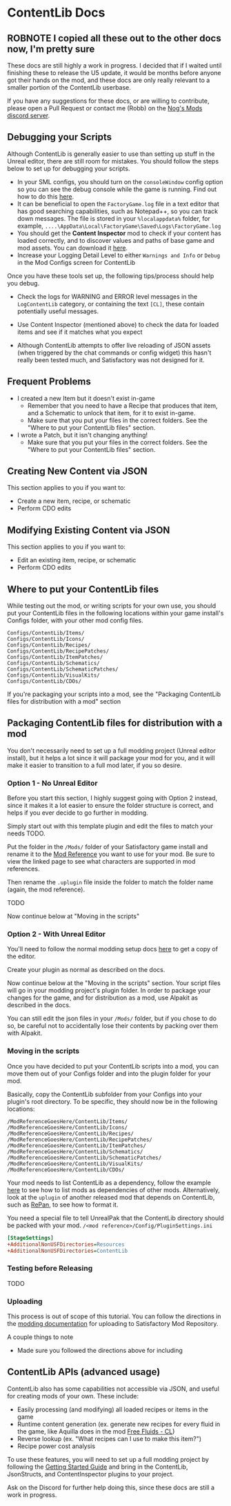 # ContentLib Docs

## ROBNOTE I copied all these out to the other docs now, I'm pretty sure

These docs are still highly a work in progress. I decided that if I waited until finishing these to release the U5 update, it would be months before anyone got their hands on the mod, and these docs are only really relevant to a smaller portion of the ContentLib userbase.

If you have any suggestions for these docs, or are willing to contribute, please open a Pull Request or contact me (Robb) on the [Nog's Mods discord server](https://discord.gg/kcRmFxn89d).

## Debugging your Scripts

Although ContentLib is generally easier to use than setting up stuff in the Unreal editor, there are still room for mistakes. You should follow the steps below to set up for debugging your scripts.

- In your SML configs, you should turn on the `consoleWindow` config option so you can see the debug console while the game is running. Find out how to do this [here](https://docs.ficsit.app/satisfactory-modding/latest/SMLConfiguration.html).
- It can be beneficial to open the `FactoryGame.log` file in a text editor that has good searching capabilities, such as Notepad++, so you can track down messages. The file is stored in your `%localappdata%` folder, for example, `....\AppData\Local\FactoryGame\Saved\Logs\FactoryGame.log`
- You should get the **Content Inspector** mod to check if your content has loaded correctly, and to discover values and paths of base game and mod assets. You can download it [here](https://ficsit.app/mod/F3gKrk7S5nbSBN).
- Increase your Logging Detail Level to either `Warnings and Info` or `Debug` in the Mod Configs screen for ContentLib

Once you have these tools set up, the following tips/process should help you debug.

- Check the logs for WARNING and ERROR level messages in the `LogContentLib` category, or containing the text `[CL]`, these contain potentially useful messages.
- Use Content Inspector (mentioned above) to check the data for loaded items and see if it matches what you expect

- Although ContentLib attempts to offer live reloading of JSON assets (when triggered by the chat commands or config widget) this hasn't really been tested much, and Satisfactory was not designed for it.

## Frequent Problems

- I created a new Item but it doesn't exist in-game
  - Remember that you need to have a Recipe that produces that item, and a Schematic to unlock that item, for it to exist in-game.
  - Make sure that you put your files in the correct folders. See the "Where to put your ContentLib files" section.
- I wrote a Patch, but it isn't changing anything!
  - Make sure that you put your files in the correct folders. See the "Where to put your ContentLib files" section.

## Creating New Content via JSON

This section applies to you if you want to:

- Create a new item, recipe, or schematic
- Perform CDO edits

## Modifying Existing Content via JSON

This section applies to you if you want to:

- Edit an existing item, recipe, or schematic
- Perform CDO edits

## Where to put your ContentLib files

While testing out the mod, or writing scripts for your own use, you should put your ContentLib files in the following locations within your game install's Configs folder, with your other mod config files.

```?
Configs/ContentLib/Items/
Configs/ContentLib/Icons/
Configs/ContentLib/Recipes/
Configs/ContentLib/RecipePatches/
Configs/ContentLib/ItemPatches/
Configs/ContentLib/Schematics/
Configs/ContentLib/SchematicPatches/
Configs/ContentLib/VisualKits/
Configs/ContentLib/CDOs/
```

If you're packaging your scripts into a mod, see the "Packaging ContentLib files for distribution with a mod" section

## Packaging ContentLib files for distribution with a mod

You don't necessarily need to set up a full modding project (Unreal editor install), but it helps a lot since it will package your mod for you, and it will make it easier to transition to a full mod later, if you so desire.

### Option 1 - No Unreal Editor

Before you start this section, I highly suggest going with Option 2 instead, since it makes it a lot easier to ensure the folder structure is correct, and helps if you ever decide to go further in modding.

Simply start out with this template plugin and edit the files to match your needs TODO.

Put the folder in the `/Mods/` folder of your Satisfactory game install and rename it to the [Mod Reference](https://docs.ficsit.app/satisfactory-modding/latest/Development/BeginnersGuide/index.html#_mod_reference) you want to use for your mod. Be sure to view the linked page to see what characters are supported in mod references.

Then rename the `.uplugin` file inside the folder to match the folder name (again, the mod reference).

TODO

Now continue below at "Moving in the scripts"

### Option 2 - With Unreal Editor

You'll need to follow the normal modding setup docs [here](https://docs.ficsit.app/) to get a copy of the editor.

Create your plugin as normal as described on the docs.

Now continue below at the "Moving in the scripts" section. Your script files will go in your modding project's plugin folder. In order to package your changes for the game, and for distribution as a mod, use Alpakit as described in the docs.

You can still edit the json files in your `/Mods/` folder, but if you chose to do so, be careful not to accidentally lose their contents by packing over them with Alpakit.

### Moving in the scripts

Once you have decided to put your ContentLib scripts into a mod, you can move them out of your Configs folder and into the plugin folder for your mod.

Basically, copy the ContentLib subfolder from your Configs into your plugin's root directory. To be specific, they should now be in the following locations:

```?
/ModReferenceGoesHere/ContentLib/Items/
/ModReferenceGoesHere/ContentLib/Icons/
/ModReferenceGoesHere/ContentLib/Recipes/
/ModReferenceGoesHere/ContentLib/RecipePatches/
/ModReferenceGoesHere/ContentLib/ItemPatches/
/ModReferenceGoesHere/ContentLib/Schematics/
/ModReferenceGoesHere/ContentLib/SchematicPatches/
/ModReferenceGoesHere/ContentLib/VisualKits/
/ModReferenceGoesHere/ContentLib/CDOs/
```

Your mod needs to list ContentLib as a dependency, follow the example [here](https://docs.ficsit.app/satisfactory-modding/latest/UploadToSMR.html#_uplugin_file) to see how to list mods as dependencies of other mods. Alternatively, look at the `uplugin` of another released mod that depends on ContentLib, such as [RePan](https://ficsit.app/mod/RePan_Petroleum), to see how to format it.

You need a special file to tell UnrealPak that the ContentLib directory should be packed with your mod.
`/<mod reference>/Config/PluginSettings.ini`

```ini
[StageSettings]
+AdditionalNonUSFDirectories=Resources
+AdditionalNonUSFDirectories=ContentLib

```

### Testing before Releasing

TODO

### Uploading

This process is out of scope of this tutorial. You can follow the directions in the [modding documentation](https://docs.ficsit.app/satisfactory-modding/latest/UploadToSMR.html) for uploading to Satisfactory Mod Repository.

A couple things to note

- Made sure you followed the directions above for including

## ContentLib APIs (advanced usage)

ContentLib also has some capabilities not accessible via JSON, and useful for creating mods of your own. These include:

- Easily processing (and modifying) all loaded recipes or items in the game
- Runtime content generation (ex. generate new recipes for every fluid in the game, like Aquilla does in the mod [Free Fluids - CL](https://ficsit.app/mod/A4WLK29kjJ54nm))
- Reverse lookup (ex. "What recipes can I use to make this item?")
- Recipe power cost analysis

To use these features, you will need to set up a full modding project by following the [Getting Started Guide](https://docs.ficsit.app/satisfactory-modding/latest/Development/BeginnersGuide/index.html) and bring in the ContentLib, JsonStructs, and ContentInspector plugins to your project.

Ask on the Discord for further help doing this, since these docs are still a work in progress.
